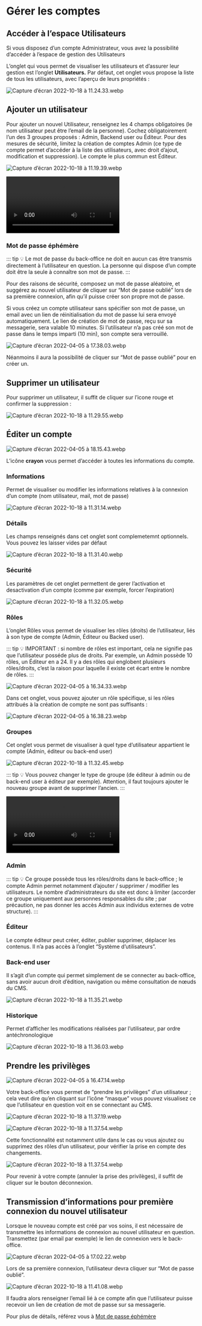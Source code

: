 # Gérer les comptes

## Accéder à l’espace Utilisateurs

Si vous disposez d’un compte Administrateur, vous avez la possibilité d’accéder à l’espace de gestion des Utilisateurs

L’onglet qui vous permet de visualiser les utilisateurs et d’assurer leur gestion est l’onglet **Utilisateurs.** Par défaut, cet onglet vous propose la liste de tous les utilisateurs, avec l’aperçu de leurs propriétés :

![Capture d’écran 2022-10-18 à 11.24.33.webp](gerer_les_comptes/Capture_decran_2022-10-18_a_11.24.33.webp)

## Ajouter un utilisateur

Pour ajouter un nouvel Utilisateur, renseignez les 4 champs obligatoires (le nom utilisateur peut être l’email de la personne). Cochez obligatoirement l’un des 3 groupes proposés : Admin, Backend user ou Éditeur. Pour des mesures de sécurité, limitez la création de comptes Admin (ce type de compte permet d’accéder à la liste des utilisateurs, avec droit d’ajout, modification et suppression). Le compte le plus commun est Éditeur.

![Capture d’écran 2022-10-18 à 11.19.39.webp](gerer_les_comptes/Capture_decran_2022-10-18_a_11.19.39.webp)

<video controls>
    <source src="/user/gerer_les_comptes/Enregistrement_de_lecran_2022-10-18_a_11.27.30.webm" type="video/webm">
    Your browser does not support the video tag.
</video>

### Mot de passe éphémère

::: tip
💡 Le mot de passe du back-office ne doit en aucun cas être transmis directement à l’utilisateur en question. La personne qui dispose d’un compte doit être la seule à connaître son mot de passe.
:::

Pour des raisons de sécurité, composez un mot de passe aléatoire, et suggérez au nouvel utilisateur de cliquer sur “Mot de passe oublié” lors de sa première connexion, afin qu’il puisse créer son propre mot de passe.

Si vous créez un compte utilisateur sans spécifier son mot de passe, un email avec un lien de réinitialisation du mot de passe lui sera envoyé automatiquement. Le lien de création de mot de passe, reçu sur sa messagerie, sera valable 10 minutes. Si l’utilisateur n’a pas créé son mot de passe dans le temps imparti (10 min), son compte sera verrouillé. 

![Capture d’écran 2022-04-05 à 17.38.03.webp](gerer_les_comptes/Capture_decran_2022-04-05_a_17.38.03.webp)

Néanmoins il aura la possibilité de cliquer sur “Mot de passe oublié” pour en créer un. 

## Supprimer un utilisateur

Pour supprimer un utilisateur, il suffit de cliquer sur l’icone rouge et confirmer la suppression : 

![Capture d’écran 2022-10-18 à 11.29.55.webp](gerer_les_comptes/Capture_decran_2022-10-18_a_11.29.55.webp)

## Éditer un compte

![Capture d’écran 2022-04-05 à 18.15.43.webp](gerer_les_comptes/Capture_decran_2022-04-05_a_18.15.43.webp)

L’icône **crayon** vous permet d’accéder à toutes les informations du compte.

### Informations

Permet de visualiser ou modifier les informations relatives à la connexion d’un compte (nom utilisateur, mail, mot de passe)

![Capture d’écran 2022-10-18 à 11.31.14.webp](gerer_les_comptes/Capture_decran_2022-10-18_a_11.31.14.webp)

### Détails

Les champs renseignés dans cet onglet sont complemetemnt optionnels. Vous pouvez les laisser vides par défaut

![Capture d’écran 2022-10-18 à 11.31.40.webp](gerer_les_comptes/Capture_decran_2022-10-18_a_11.31.40.webp)

### Sécurité

Les paramètres de cet onglet permettent de gerer l’activation et desactivation d’un compte (comme par exemple, forcer l’expiration)

![Capture d’écran 2022-10-18 à 11.32.05.webp](gerer_les_comptes/Capture_decran_2022-10-18_a_11.32.05.webp)

### Rôles

L’onglet Rôles vous permet de visualiser les rôles (droits) de l’utilisateur, liés à son type de compte (Admin, Éditeur ou Backed user).

::: tip
💡 IMPORTANT : si nombre de rôles est important, cela ne signifie pas que l’utilisateur posséde plus de droits. Par exemple, un Admin possède 10 rôles, un Éditeur en a 24. Il y a des rôles qui englobent plusieurs rôles/droits, c’est la raison pour laquelle il existe cet écart entre le nombre de rôles.
:::

![Capture d’écran 2022-04-05 à 16.34.33.webp](gerer_les_comptes/Capture_decran_2022-04-05_a_16.34.33.webp)

Dans cet onglet, vous pouvez ajouter un rôle spécifique, si les rôles attribués à la création de compte ne sont pas suffisants :

![Capture d’écran 2022-04-05 à 16.38.23.webp](gerer_les_comptes/Capture_decran_2022-04-05_a_16.38.23.webp)

### Groupes

Cet onglet vous permet de visualiser à quel type d’utilisateur appartient le compte (Admin, éditeur ou back-end user)

![Capture d’écran 2022-10-18 à 11.32.45.webp](gerer_les_comptes/Capture_decran_2022-10-18_a_11.32.45.webp)

::: tip
💡 Vous pouvez changer le type de groupe (de éditeur à admin ou de back-end user à éditeur par exemple). Attention, il faut toujours ajouter le nouveau groupe avant de supprimer l’ancien.
:::

<video controls>
    <source src="/user/gerer_les_comptes/Enregistrement_de_lecran_2022-10-18_a_11.33.59.webm" type="video/webm">
    Your browser does not support the video tag.
</video>

### Admin

::: tip
💡 Ce groupe possède tous les rôles/droits dans le back-office ; le compte Admin permet notamment d’ajouter / supprimer / modifier les utilisateurs. Le nombre d’administrateurs du site est donc à limiter (accorder ce groupe uniquement aux personnes responsables du site ; par précaution, ne pas donner les accès Admin aux individus externes de votre structure).
:::

### Éditeur

Le compte éditeur peut créer, éditer, publier supprimer, déplacer les contenus. Il n’a pas accès à l’onglet “Système d’utilisateurs”.

### Back-end user

Il s’agit d’un compte qui permet simplement de se connecter au back-office, sans avoir aucun droit d’édition, navigation ou même consultation de nœuds du CMS. 

![Capture d’écran 2022-10-18 à 11.35.21.webp](gerer_les_comptes/Capture_decran_2022-10-18_a_11.35.21.webp)

### Historique

Permet d’afficher les modifications réalisées par l’utilisateur, par ordre antéchronologique

![Capture d’écran 2022-10-18 à 11.36.03.webp](gerer_les_comptes/Capture_decran_2022-10-18_a_11.36.03.webp)

## Prendre les privilèges

![Capture d’écran 2022-04-05 à 16.47.14.webp](gerer_les_comptes/Capture_decran_2022-04-05_a_16.47.14.webp)

Votre back-office vous permet de “prendre les privilèges” d’un utilisateur ; cela veut dire qu’en cliquant sur l’icône “masque” vous pouvez visualisez ce que l’utilisateur en question voit en se connectant au CMS. 

![Capture d’écran 2022-10-18 à 11.37.19.webp](gerer_les_comptes/Capture_decran_2022-10-18_a_11.37.19.webp)

![Capture d’écran 2022-10-18 à 11.37.54.webp](gerer_les_comptes/Capture_decran_2022-10-18_a_11.37.54.webp)

Cette fonctionnalité est notamment utile dans le cas ou vous ajoutez ou supprimez des rôles d’un utilisateur, pour vérifier la prise en compte des changements. 

![Capture d’écran 2022-10-18 à 11.37.54.webp](gerer_les_comptes/Capture_decran_2022-10-18_a_11.37.54_1.webp)

Pour revenir à votre compte (annuler la prise des privilèges), il suffit de cliquer sur le bouton déconnexion. 

## Transmission d’informations pour première connexion du nouvel utilisateur

Lorsque le nouveau compte est créé par vos soins, il est nécessaire de transmettre les informations de connexion au nouvel utilisateur en question. 
Transmettez (par email par exemple) le lien de connexion vers le back-office. 

![Capture d’écran 2022-04-05 à 17.02.22.webp](gerer_les_comptes/Capture_decran_2022-04-05_a_17.02.22.webp)

Lors de sa première connexion, l’utilisateur devra cliquer sur “Mot de passe oublié”.

![Capture d’écran 2022-10-18 à 11.41.08.webp](gerer_les_comptes/Capture_decran_2022-10-18_a_11.41.08.webp)

Il faudra alors renseigner l’email lié à ce compte afin que l’utilisateur puisse recevoir un lien de création de mot de passe sur sa messagerie. 

Pour plus de détails, référez vous à [Mot de passe éphémère](#mot-de-passe-ephemere)
